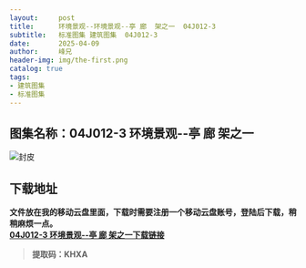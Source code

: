 ```yaml
---
layout:     post
title:      环境景观--环境景观--亭 廊  架之一  04J012-3
subtitle:   标准图集 建筑图集  04J012-3
date:       2025-04-09
author:     峰兄
header-img: img/the-first.png
catalog: true
tags:
- 建筑图集
- 标准图集
---
```

## 图集名称：04J012-3 环境景观--亭 廊  架之一 
![封皮][1]

## 下载地址 ##
**文件放在我的移动云盘里面，下载时需要注册一个移动云盘账号，登陆后下载，稍稍麻烦一点。**  
[**04J012-3 环境景观--亭 廊  架之一下载链接** ][2]

> **提取码：KHXA**


  [1]: https://pic1.imgdb.cn/item/67f62c3c88c538a9b5c7767d.jpg
  [2]: https://caiyun.139.com/m/i?105Cq939r4XXl
